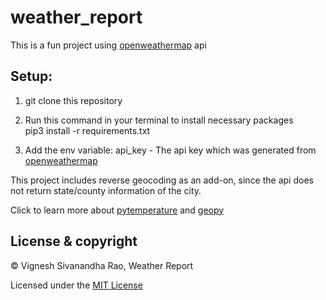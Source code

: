# weather_report
This is a fun project using [openweathermap](https://openweathermap.org/api) api

## Setup:

1. git clone this repository

2. Run this command in your terminal to install necessary packages<br/>pip3 install -r requirements.txt

3. Add the env variable: api_key - The api key which was generated from [openweathermap](https://openweathermap.org/api)

This project includes reverse geocoding as an add-on, since the api does not return state/county information of the city.

Click to learn more about [pytemperature](https://pypi.org/project/pytemperature/) and [geopy](https://pypi.org/project/geopy/)

## License & copyright

&copy; Vignesh Sivanandha Rao, Weather Report

Licensed under the [MIT License](LICENSE)
